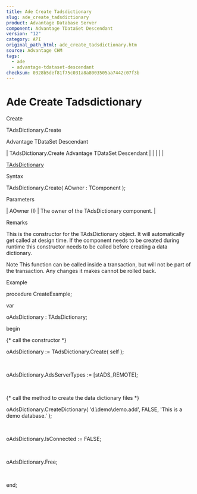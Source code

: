 ```yaml
---
title: Ade Create Tadsdictionary
slug: ade_create_tadsdictionary
product: Advantage Database Server
component: Advantage TDataSet Descendant
version: "12"
category: API
original_path_html: ade_create_tadsdictionary.htm
source: Advantage CHM
tags:
  - ade
  - advantage-tdataset-descendant
checksum: 0328b5def81f75c031a8a8003505aa7442c07f3b
---
```


# Ade Create Tadsdictionary

Create

TAdsDictionary.Create

Advantage TDataSet Descendant

| TAdsDictionary.Create  Advantage TDataSet Descendant |  |  |  |  |

[TAdsDictionary](ade_tadsdictionary.md)

Syntax

TAdsDictionary.Create( AOwner : TComponent );

Parameters

| AOwner (I) | The owner of the TAdsDictionary component. |

Remarks

This is the constructor for the TAdsDictionary object. It will automatically get called at design time. If the component needs to be created during runtime this constructor needs to be called before creating a data dictionary.

Note This function can be called inside a transaction, but will not be part of the transaction. Any changes it makes cannot be rolled back.

Example

procedure CreateExample;

var

oAdsDictionary : TAdsDictionary;

begin

{\* call the constructor \*}

oAdsDictionary := TAdsDictionary.Create( self );

 

oAdsDictionary.AdsServerTypes := [stADS\_REMOTE];

 

{\* call the method to create the data dictionary files \*}

oAdsDictionary.CreateDictionary( 'd:\demo\demo.add', FALSE, 'This is a demo database.' );

 

oAdsDictionary.IsConnected := FALSE;

 

oAdsDictionary.Free;

 

end;
